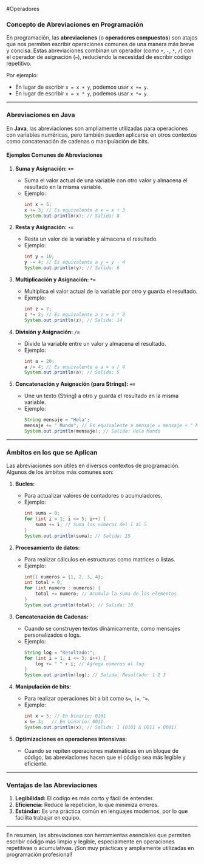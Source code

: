 #Operadores
### Concepto de Abreviaciones en Programación

En programación, las **abreviaciones** (o **operadores compuestos**) son atajos que nos permiten escribir operaciones comunes de una manera más breve y concisa. Estas abreviaciones combinan un operador (como `+`, `-`, `*`, `/`) con el operador de asignación (`=`), reduciendo la necesidad de escribir código repetitivo.

Por ejemplo:
- En lugar de escribir `x = x + y`, podemos usar `x += y`.
- En lugar de escribir `x = x * y`, podemos usar `x *= y`.

---
### Abreviaciones en Java

En **Java**, las abreviaciones son ampliamente utilizadas para operaciones con variables numéricas, pero también pueden aplicarse en otros contextos como concatenación de cadenas o manipulación de bits.
#### Ejemplos Comunes de Abreviaciones

1. **Suma y Asignación: `+=`**
   - Suma el valor actual de una variable con otro valor y almacena el resultado en la misma variable.
   - Ejemplo:
     ```java
     int x = 5;
     x += 3; // Es equivalente a x = x + 3
     System.out.println(x); // Salida: 8
     ```

2. **Resta y Asignación: `-=`**
   - Resta un valor de la variable y almacena el resultado.
   - Ejemplo:
     ```java
     int y = 10;
     y -= 4; // Es equivalente a y = y - 4
     System.out.println(y); // Salida: 6
     ```

3. **Multiplicación y Asignación: `*=`**
   - Multiplica el valor actual de la variable por otro y guarda el resultado.
   - Ejemplo:
     ```java
     int z = 7;
     z *= 2; // Es equivalente a z = z * 2
     System.out.println(z); // Salida: 14
     ```

4. **División y Asignación: `/=`**
   - Divide la variable entre un valor y almacena el resultado.
   - Ejemplo:
     ```java
     int a = 20;
     a /= 4; // Es equivalente a a = a / 4
     System.out.println(a); // Salida: 5
     ```

5. **Concatenación y Asignación (para Strings): `+=`**
   - Une un texto (String) a otro y guarda el resultado en la misma variable.
   - Ejemplo:
     ```java
     String mensaje = "Hola";
     mensaje += " Mundo"; // Es equivalente a mensaje = mensaje + " Mundo"
     System.out.println(mensaje); // Salida: Hola Mundo
     ```
---
### Ámbitos en los que se Aplican

Las abreviaciones son útiles en diversos contextos de programación. Algunos de los ámbitos más comunes son:

1. **Bucles:**
   - Para actualizar valores de contadores o acumuladores.
   - Ejemplo:
     ```java
     int suma = 0;
     for (int i = 1; i <= 5; i++) {
         suma += i; // Suma los números del 1 al 5
     }
     System.out.println(suma); // Salida: 15
     ```

2. **Procesamiento de datos:**
   - Para realizar cálculos en estructuras como matrices o listas.
   - Ejemplo:
     ```java
     int[] numeros = {1, 2, 3, 4};
     int total = 0;
     for (int numero : numeros) {
         total += numero; // Acumula la suma de los elementos
     }
     System.out.println(total); // Salida: 10
     ```

3. **Concatenación de Cadenas:**
   - Cuando se construyen textos dinámicamente, como mensajes personalizados o logs.
   - Ejemplo:
     ```java
     String log = "Resultado:";
     for (int i = 1; i <= 3; i++) {
         log += " " + i; // Agrega números al log
     }
     System.out.println(log); // Salida: Resultado: 1 2 3
     ```

4. **Manipulación de bits:**
   - Para realizar operaciones bit a bit como `&=`, `|=`, `^=`.
   - Ejemplo:
     ```java
     int x = 5; // En binario: 0101
     x &= 3;   // En binario: 0011
     System.out.println(x); // Salida: 1 (0101 & 0011 = 0001)
     ```

5. **Optimizaciones en operaciones intensivas:**
   - Cuando se repiten operaciones matemáticas en un bloque de código, las abreviaciones hacen que el código sea más legible y eficiente.
---
### Ventajas de las Abreviaciones
1. **Legibilidad:** El código es más corto y fácil de entender.
2. **Eficiencia:** Reduce la repetición, lo que minimiza errores.
3. **Estándar:** Es una práctica común en lenguajes modernos, por lo que facilita trabajar en equipo.
---

En resumen, las abreviaciones son herramientas esenciales que permiten escribir código más limpio y legible, especialmente en operaciones repetitivas o acumulativas. ¡Son muy prácticas y ampliamente utilizadas en programación profesional!